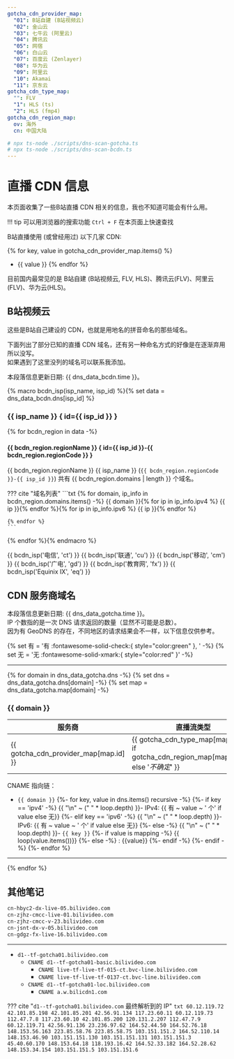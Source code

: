 ```yaml
---
gotcha_cdn_provider_map:
  "01": B站自建 (B站视频云)
  "02": 金山云
  "03": 七牛云 (阿里云)
  "04": 腾讯云
  "05": 网宿
  "06": 白山云
  "07": 百度云 (Zenlayer)
  "08": 华为云
  "09": 阿里云
  "10": Akamai
  "11": 京东云
gotcha_cdn_type_map:
  "": FLV
  "1": HLS (ts)
  "2": HLS (fmp4)
gotcha_cdn_region_map:
  ov: 海外
  cn: 中国大陆

# npx ts-node ./scripts/dns-scan-gotcha.ts
# npx ts-node ./scripts/dns-scan-bcdn.ts
---
```


# 直播 CDN 信息

本页面收集了一些B站直播 CDN 相关的信息，我也不知道可能会有什么用。

!!! tip
    可以用浏览器的搜索功能 `Ctrl + F` 在本页面上快速查找

B站直播使用 (或曾经用过) 以下几家 CDN:

{% for key, value in gotcha_cdn_provider_map.items() %}
- {{ value }}
{% endfor %}

目前国内最常见的是 B站自建 (B站视频云, FLV, HLS)、腾讯云(FLV)、阿里云(FLV)、华为云(HLS)。

## B站视频云

这些是B站自己建设的 CDN，也就是用地名的拼音命名的那些域名。

下面列出了部分已知的直播 CDN 域名，还有另一种命名方式的好像是在逐渐弃用所以没写。  
如果遇到了这里没列的域名可以联系我添加。

本段落信息更新日期: {{ dns_data_bcdn.time }}。

{% macro bcdn_isp(isp_name, isp_id) %}{% set data = dns_data_bcdn.dns[isp_id] %}
### {{ isp_name }} { id={{ isp_id }} }

{% for bcdn_region in data -%}
#### {{ bcdn_region.regionName }} { id={{ isp_id }}-{{ bcdn_region.regionCode }} }

{{ bcdn_region.regionName }} {{ isp_name }} (`{{ bcdn_region.regionCode }}-{{ isp_id }}`) 共有 {{ bcdn_region.domains | length }} 个域名。

??? cite "域名列表"
    ```txt
    {% for domain, ip_info in bcdn_region.domains.items() -%}
    {{ domain }}{% for ip in ip_info.ipv4 %}
        {{ ip }}{% endfor %}{% for ip in ip_info.ipv6 %}
        {{ ip }}{% endfor %}

    {% endfor %}
    ```

{% endfor %}{% endmacro %}

{{ bcdn_isp('电信', 'ct') }}
{{ bcdn_isp('联通', 'cu') }}
{{ bcdn_isp('移动', 'cm') }}
{{ bcdn_isp('广电', 'gd') }}
{{ bcdn_isp('教育网', 'fx') }}
{{ bcdn_isp('Equinix IX', 'eq') }}

## CDN 服务商域名

本段落信息更新日期: {{ dns_data_gotcha.time }}。  
IP 个数指的是一次 DNS 请求返回的数量（显然不可能是总数）。  
因为有 GeoDNS 的存在，不同地区的请求结果会不一样，以下信息仅供参考。

{% set 有 = '有 :fontawesome-solid-check:{ style="color:green" }, ' -%}
{% set 无 = '无 :fontawesome-solid-xmark:{ style="color:red" }' -%}

-----

{% for domain in dns_data_gotcha.dns -%}
{% set dns = dns_data_gotcha.dns[domain] -%}
{% set map = dns_data_gotcha.map[domain] -%}

### {{ domain }}

| 服务商 | 直播流类型 | 服务区域 |
| ----- | ---------- | ------- |
| {{ gotcha_cdn_provider_map[map.id] }} | {{ gotcha_cdn_type_map[map.type] if gotcha_cdn_region_map[map.region] else '_不确定_' }} | {{ gotcha_cdn_region_map[map.region] or '_不确定_' }}  |

CNAME 指向链：

- `{{ domain }}`
{%- for key, value in dns.items() recursive -%}
  {%- if key == 'ipv4' -%}
    {{  "\n" ~ ("    " * loop.depth) }}- IPv4: {{ 有 ~ value ~ ' 个' if value else 无}}
  {%- elif key == 'ipv6' -%}
    {{  "\n" ~ ("    " * loop.depth) }}- IPv6: {{ 有 ~ value ~ ' 个' if value else 无}}
  {%- else -%}
    {{  "\n" ~ ("    " * loop.depth) }}- `{{ key }}`
    {%- if value is mapping -%}
      {{ loop(value.items())}}
    {%- else -%}
      : {{value}}
    {%- endif -%}
  {%- endif -%}
{%- endfor %}

-----

{% endfor %}

## 其他笔记

```txt
cn-hbyc2-dx-live-05.bilivideo.com
cn-zjhz-cmcc-live-01.bilivideo.com
cn-zjhz-cmcc-v-23.bilivideo.com
cn-jsnt-dx-v-05.bilivideo.com
cn-gdgz-fx-live-16.bilivideo.com
```

------

- `d1--tf-gotcha01.bilivideo.com`
    - `CNAME d1--tf-gotcha01-basic.bilivideo.com`
        - `CNAME live-tf-live-tf-015-ct.bvc-line.bilivideo.com`
        - `CNAME live-tf-live-tf-0137-ct.bvc-line.bilivideo.com`
    - `CNAME d1--tf-gotcha01-loc.bilivideo.com`
        - `CNAME a.w.bilicdn1.com`

??? cite "`d1--tf-gotcha01.bilivideo.com` 最终解析到的 IP"
    ```txt
    60.12.119.72
    42.101.85.198
    42.101.85.201
    42.56.91.134
    117.23.60.11
    60.12.119.73
    112.47.7.8
    117.23.60.10
    42.101.85.200
    120.131.2.207
    112.47.7.9
    60.12.119.71
    42.56.91.136
    23.236.97.62
    164.52.44.50
    164.52.76.18
    148.153.56.163
    223.85.58.76
    223.85.58.75
    103.151.151.2
    164.52.110.14
    148.153.46.90
    103.151.151.130
    103.151.151.131
    103.151.151.3
    45.40.60.170
    148.153.64.18
    118.193.16.42
    164.52.33.182
    164.52.28.62
    148.153.34.154
    103.151.151.5
    103.151.151.6
    ```
